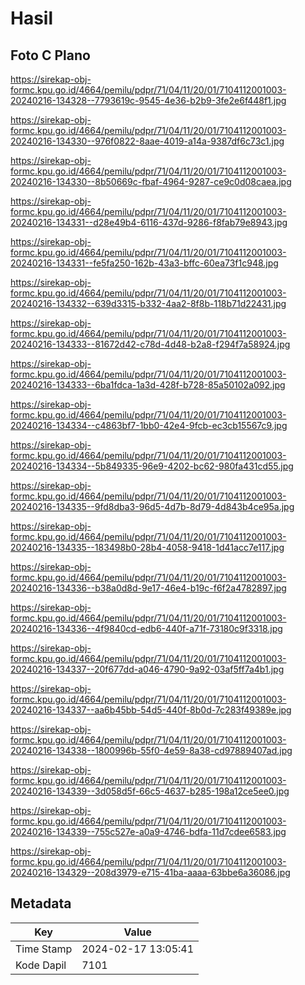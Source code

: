 # Hasil

## Foto C Plano

https://sirekap-obj-formc.kpu.go.id/4664/pemilu/pdpr/71/04/11/20/01/7104112001003-20240216-134328--7793619c-9545-4e36-b2b9-3fe2e6f448f1.jpg

https://sirekap-obj-formc.kpu.go.id/4664/pemilu/pdpr/71/04/11/20/01/7104112001003-20240216-134330--976f0822-8aae-4019-a14a-9387df6c73c1.jpg

https://sirekap-obj-formc.kpu.go.id/4664/pemilu/pdpr/71/04/11/20/01/7104112001003-20240216-134330--8b50669c-fbaf-4964-9287-ce9c0d08caea.jpg

https://sirekap-obj-formc.kpu.go.id/4664/pemilu/pdpr/71/04/11/20/01/7104112001003-20240216-134331--d28e49b4-6116-437d-9286-f8fab79e8943.jpg

https://sirekap-obj-formc.kpu.go.id/4664/pemilu/pdpr/71/04/11/20/01/7104112001003-20240216-134331--fe5fa250-162b-43a3-bffc-60ea73f1c948.jpg

https://sirekap-obj-formc.kpu.go.id/4664/pemilu/pdpr/71/04/11/20/01/7104112001003-20240216-134332--639d3315-b332-4aa2-8f8b-118b71d22431.jpg

https://sirekap-obj-formc.kpu.go.id/4664/pemilu/pdpr/71/04/11/20/01/7104112001003-20240216-134333--81672d42-c78d-4d48-b2a8-f294f7a58924.jpg

https://sirekap-obj-formc.kpu.go.id/4664/pemilu/pdpr/71/04/11/20/01/7104112001003-20240216-134333--6ba1fdca-1a3d-428f-b728-85a50102a092.jpg

https://sirekap-obj-formc.kpu.go.id/4664/pemilu/pdpr/71/04/11/20/01/7104112001003-20240216-134334--c4863bf7-1bb0-42e4-9fcb-ec3cb15567c9.jpg

https://sirekap-obj-formc.kpu.go.id/4664/pemilu/pdpr/71/04/11/20/01/7104112001003-20240216-134334--5b849335-96e9-4202-bc62-980fa431cd55.jpg

https://sirekap-obj-formc.kpu.go.id/4664/pemilu/pdpr/71/04/11/20/01/7104112001003-20240216-134335--9fd8dba3-96d5-4d7b-8d79-4d843b4ce95a.jpg

https://sirekap-obj-formc.kpu.go.id/4664/pemilu/pdpr/71/04/11/20/01/7104112001003-20240216-134335--183498b0-28b4-4058-9418-1d41acc7e117.jpg

https://sirekap-obj-formc.kpu.go.id/4664/pemilu/pdpr/71/04/11/20/01/7104112001003-20240216-134336--b38a0d8d-9e17-46e4-b19c-f6f2a4782897.jpg

https://sirekap-obj-formc.kpu.go.id/4664/pemilu/pdpr/71/04/11/20/01/7104112001003-20240216-134336--4f9840cd-edb6-440f-a71f-73180c9f3318.jpg

https://sirekap-obj-formc.kpu.go.id/4664/pemilu/pdpr/71/04/11/20/01/7104112001003-20240216-134337--20f677dd-a046-4790-9a92-03af5ff7a4b1.jpg

https://sirekap-obj-formc.kpu.go.id/4664/pemilu/pdpr/71/04/11/20/01/7104112001003-20240216-134337--aa6b45bb-54d5-440f-8b0d-7c283f49389e.jpg

https://sirekap-obj-formc.kpu.go.id/4664/pemilu/pdpr/71/04/11/20/01/7104112001003-20240216-134338--1800996b-55f0-4e59-8a38-cd97889407ad.jpg

https://sirekap-obj-formc.kpu.go.id/4664/pemilu/pdpr/71/04/11/20/01/7104112001003-20240216-134339--3d058d5f-66c5-4637-b285-198a12ce5ee0.jpg

https://sirekap-obj-formc.kpu.go.id/4664/pemilu/pdpr/71/04/11/20/01/7104112001003-20240216-134339--755c527e-a0a9-4746-bdfa-11d7cdee6583.jpg

https://sirekap-obj-formc.kpu.go.id/4664/pemilu/pdpr/71/04/11/20/01/7104112001003-20240216-134329--208d3979-e715-41ba-aaaa-63bbe6a36086.jpg


## Metadata

| Key        | Value               |
| ---------- | ------------------- |
| Time Stamp | 2024-02-17 13:05:41 |
| Kode Dapil | 7101                |



